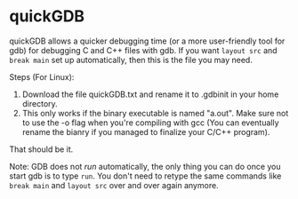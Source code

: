 # quickGDB

quickGDB allows a quicker debugging time (or a more user-friendly tool for gdb) for debugging C and C++ files with gdb. If you want ``layout src`` and ``break main`` set up automatically, then this is the file you may need. 

Steps (For Linux):

1. Download the file quickGDB.txt and rename it to .gdbinit in your home directory.
2. This only works if the binary executable is named "a.out". Make sure not to use the -o flag when you're compiling with gcc (You can eventually rename the bianry if you managed to finalize your C/C++ program).

That should be it.

Note: GDB does not *run* automatically, the only thing you can do once you start gdb is to type ``run``. You don't need to retype the same commands like ``break main`` and ``layout src`` over and over again anymore.
